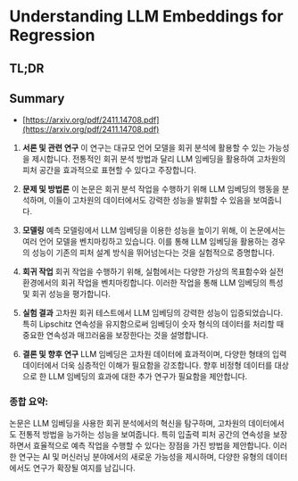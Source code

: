 # Understanding LLM Embeddings for Regression
## TL;DR
## Summary
- [https://arxiv.org/pdf/2411.14708.pdf](https://arxiv.org/pdf/2411.14708.pdf)

1. **서론 및 관련 연구**
   이 연구는 대규모 언어 모델을 회귀 분석에 활용할 수 있는 가능성을 제시합니다. 전통적인 회귀 분석 방법과 달리 LLM 임베딩을 활용하여 고차원의 피처 공간을 효과적으로 표현할 수 있다고 주장합니다.

2. **문제 및 방법론**
   이 논문은 회귀 분석 작업을 수행하기 위해 LLM 임베딩의 행동을 분석하며, 이들이 고차원의 데이터에서도 강력한 성능을 발휘할 수 있음을 보여줍니다.

3. **모델링**
   예측 모델링에서 LLM 임베딩을 이용한 성능을 높이기 위해, 이 논문에서는 여러 언어 모델을 벤치마킹하고 있습니다. 이를 통해 LLM 임베딩을 활용하는 경우의 성능이 기존의 피처 설계 방식을 뛰어넘는다는 것을 실험적으로 증명합니다.

4. **회귀 작업**
   회귀 작업을 수행하기 위해, 실험에서는 다양한 가상의 목표함수와 실전 환경에서의 회귀 작업을 벤치마킹합니다. 이러한 작업을 통해 LLM 임베딩의 특성 및 회귀 성능을 평가합니다.

5. **실험 결과**
   고차원 회귀 테스트에서 LLM 임베딩의 강력한 성능이 입증되었습니다. 특히 Lipschitz 연속성을 유지함으로써 임베딩이 숫자 형식의 데이터를 처리할 때 중요한 연속성과 매끄러움을 보장한다는 것을 설명합니다.

6. **결론 및 향후 연구**
   LLM 임베딩은 고차원 데이터에 효과적이며, 다양한 형태의 입력 데이터에서 더욱 심층적인 이해가 필요함을 강조합니다. 향후 비정형 데이터를 대상으로 한 LLM 임베딩의 효과에 대한 추가 연구가 필요함을 제안합니다.

### 종합 요약:
논문은 LLM 임베딩을 사용한 회귀 분석에서의 혁신을 탐구하며, 고차원의 데이터에서도 전통적 방법을 능가하는 성능을 보여줍니다. 특히 입출력 피처 공간의 연속성을 보장하면서 효율적으로 예측 작업을 수행할 수 있다는 장점을 가진 방법을 제안합니다. 이러한 연구는 AI 및 머신러닝 분야에서의 새로운 가능성을 제시하며, 다양한 유형의 데이터에서도 연구가 확장될 여지를 남깁니다.
